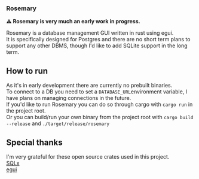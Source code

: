 ### Rosemary
**⚠️ Rosemary is very much an early work in progress.**

Rosemary is a database management GUI written in rust using egui.\
It is specifically designed for Postgres and there are no short term plans to support any other DBMS, though I'd like to add SQLite support in the long term.

## How to run
As it's in early development there are currently no prebuilt binaries.\
To connect to a DB you need to set a `DATABASE_URL`environment variable, I have plans on managing connections in the future.\
If you'd like to run Rosemary you can do so through cargo with `cargo run` in the project root.\
Or you can build/run your own binary from the project root with `cargo build --release` and `./target/release/rosemary`

## Special thanks
I'm very grateful for these open source crates used in this project.\
[SQLx](https://github.com/launchbadge/sqlx)\
[egui](https://github.com/emilk/egui)
